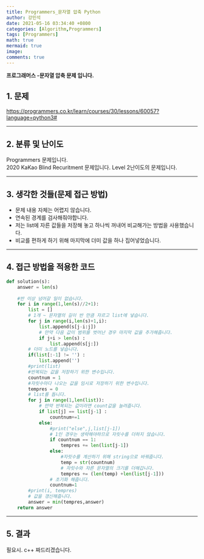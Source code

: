 ```yaml
---
title: Programmers_문자열 압축 Python
author: 강민석
date: 2021-05-16 03:34:40 +0800
categories: [Algorithm,Programmers]
tags: [Programmers]
math: true
mermaid: true
image: 
comments: true
---
```


**프로그래머스 -문자열 압축 문제 입니다.**

## 1. 문제
<https://programmers.co.kr/learn/courses/30/lessons/60057?language=python3#>






-----  

## 2. 분류 및 난이도

Programmers 문제입니다.  
2020 KaKao Blind Recuritment 문제입니다.
Level 2난이도의 문제입니다.


-----  

## 3. 생각한 것들(문제 접근 방법)

- 문제 내용 자체는 어렵지 않습니다.
- 연속된 경계를 검사해줘야합니다.
- 저는 list에 자른 값들을 저장해 놓고 하나씩 꺼내어 비교해가는 방법을 사용했습니다.
- 비교를 편하게 하기 위해 마지막에 더미 값을 하나 집어넣었습니다.






-----  

## 4. 접근 방법을 적용한 코드


```python
def solution(s):
    answer = len(s)
    
    #반 이상 넘어갈 일이 없습니다.
    for i in range(1,len(s)//2+1):
        list = []
        # 1개 ~ 문자열의 길이 반 만큼 자르고 list에 넣습니다.
        for j in range(i,len(s)+1,i):
            list.append(s[j-i:j])
            # 만약 다음 값이 범위를 벗어난 경우 마지막 값을 추가해줍니다.
            if j+i > len(s) :
                list.append(s[j:])
        # 더미 노드를 넣습니다.
        if(list[:-1] != '') : 
            list.append('')
        #print(list)
        #반복되는 값을 저장하기 위한 변수입니다.
        countnum = 1
        #자릿수마다 나오는 값을 임시로 저장하기 위한 변수입니다.
        tempres = 0
        # list를 돕니다.
        for j in range(1,len(list)):
            # 만약 반복되는 값이라면 count값을 늘려줍니다.
            if list[j] == list[j-1] : 
                countnum+=1
            else:
                #print("else",j,list[j-1])
                # 1인 경우는 생략해야하므로 자릿수를 더하지 않습니다.
                if countnum == 1:
                    tempres += len(list[j-1])
                else:
                    #자릿수를 계산하기 위해 string으로 바꿔줍니다.
                    temp = str(countnum)
                    # 자릿수와 자른 문자열의 크기를 더해갑니다.
                    tempres += (len(temp) +len(list[j-1]))
                # 초기화 해줍니다.
                countnum=1
        #print(i, tempres)
        # 값을 갱신해줍니다.
        answer = min(tempres,answer)
    return answer
```


-----



## 5. 결과

필요시. c++ 짜드리겠습니다.















 
